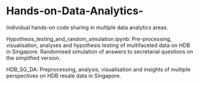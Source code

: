 # Hands-on-Data-Analytics-
Individual hands-on code sharing in multiple data analytics areas.

Hypothesis_testing_and_random_simulation.ipynb: Pre-processing, visualisation, analyses and hypothesis testing of multifaceted data on HDB in Singapore. Randomised simulation of answers to secretarial questions on the simplified version.

HDB_SG_DA: Preprocessing, analysis, visualisation and insights of multiple perspectives on HDB resale data in Singapore.
